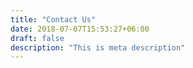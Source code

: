 ```yaml
---
title: "Contact Us"
date: 2018-07-07T15:53:27+06:00
draft: false
description: "This is meta description"
---
```

